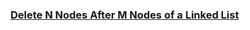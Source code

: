 ### [Delete N Nodes After M Nodes of a Linked List](https://leetcode.com/problems/delete-n-nodes-after-m-nodes-of-a-linked-list)

